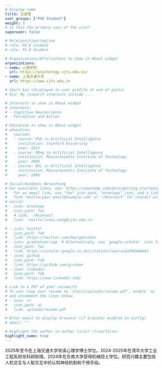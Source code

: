 ```yaml
---
# Display name
title: 王逸雪
user_groups: ["PhD Student"]
weight: 3
# Is this the primary user of the site?
superuser: false

# Role/position/tagline
# role: Ph.D Student
# role: Ph.D Student

# Organizations/Affiliations to show in About widget
organizations:
- name: 心理学院
  url: https://psychology.sjtu.edu.cn/
- name: 上海交通大学
  url: https://www.sjtu.edu.cn

# Short bio (displayed in user profile at end of posts)
# bio: My research interests include ....

# Interests to show in About widget
# interests:
# - Cognitive Neuroscience
# - Perception and Action

# Education to show in About widget
# education:
#   courses:
#   - course: PhD in Artificial Intelligence
#     institution: Stanford University
#     year: 2012
#   - course: MEng in Artificial Intelligence
#     institution: Massachusetts Institute of Technology
#     year: 2009
#   - course: BSc in Artificial Intelligence
#     institution: Massachusetts Institute of Technology
#     year: 2008

# Social/Academic Networking
# For available icons, see: https://wowchemy.com/docs/getting-started/page-builder/#icons
#   For an email link, use "fas" icon pack, "envelope" icon, and a link in the
#   form "mailto:your-email@example.com" or "/#contact" for contact widget.
# social:
# - icon: envelope
#   icon_pack: fas
#   # link: '/#contact'
#   link: 'mailto:lihui.wang@sjtu.edu.cn'

# - icon: twitter
#   icon_pack: fab
#   link: https://twitter.com/GeorgeCushen
# - icon: graduation-cap  # Alternatively, use `google-scholar` icon from `ai` icon pack
#   icon_pack: fas
#   link: https://scholar.google.co.uk/citations?user=sIwtMXoAAAAJ
# - icon: github
#   icon_pack: fab
#   link: https://github.com/gcushen
# - icon: linkedin
#   icon_pack: fab
#   link: https://www.linkedin.com/

# Link to a PDF of your resume/CV.
# To use: copy your resume to `static/uploads/resume.pdf`, enable `ai` icons in `params.toml`,
# and uncomment the lines below.
# - icon: cv
#   icon_pack: ai
#   link: uploads/resume.pdf

# Enter email to display Gravatar (if Gravatar enabled in Config)
# email: ""

# Highlight the author in author lists? (true/false)
highlight_name: true
---
```

2025年至今在上海交通大学攻读心理学博士学位。2024-2025年在清华大学工业工程系担任科研助理。2024年在东南大学获得机械硕士学位。研究兴趣主要包括人机交互与人智交互中的认知神经机制和干预手段。
